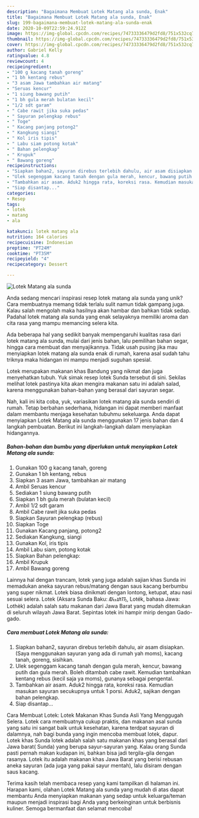 ```yaml
---
description: "Bagaimana Membuat Lotek Matang ala sunda, Enak"
title: "Bagaimana Membuat Lotek Matang ala sunda, Enak"
slug: 199-bagaimana-membuat-lotek-matang-ala-sunda-enak
date: 2020-10-09T22:59:24.912Z
image: https://img-global.cpcdn.com/recipes/74733336479d2fd8/751x532cq70/lotek-matang-ala-sunda-foto-resep-utama.jpg
thumbnail: https://img-global.cpcdn.com/recipes/74733336479d2fd8/751x532cq70/lotek-matang-ala-sunda-foto-resep-utama.jpg
cover: https://img-global.cpcdn.com/recipes/74733336479d2fd8/751x532cq70/lotek-matang-ala-sunda-foto-resep-utama.jpg
author: Gabriel Kelly
ratingvalue: 4.8
reviewcount: 4
recipeingredient:
- "100 g kacang tanah goreng"
- "1 bh kentang rebus"
- "3 asam Jawa tambahkan air matang"
- "Seruas kencur"
- "1 siung bawang putih"
- "1 bh gula merah bulatan kecil"
- "1/2 sdt garam"
- " Cabe rawit jika suka pedas"
- " Sayuran pelengkap rebus"
- " Toge"
- " Kacang panjang potong2"
- " Kangkung siangi"
- " Kol iris tipis"
- " Labu siam potong kotak"
- " Bahan pelengkap"
- " Krupuk"
- " Bawang goreng"
recipeinstructions:
- "Siapkan bahan2, sayuran direbus terlebih dahulu, air asam disiapkan. (Saya menggunakan sayuran yang ada di rumah yah moms), kacang tanah, goreng, sisihkan."
- "Ulek segenggam kacang tanah dengan gula merah, kencur, bawang putih dan gula merah. Boleh ditambah cabe rawit. Kemudian tambahkan kentang rebus (kecil saja ya moms), gunanya sebagai pengental."
- "Tambahkan air asam. Aduk2 hingga rata, koreksi rasa. Kemudian masukan sayuran secukupnya untuk 1 porsi. Aduk2, sajikan dengan bahan pelengkap."
- "Siap disantap..."
categories:
- Resep
tags:
- lotek
- matang
- ala

katakunci: lotek matang ala 
nutrition: 164 calories
recipecuisine: Indonesian
preptime: "PT24M"
cooktime: "PT35M"
recipeyield: "4"
recipecategory: Dessert

---
```



![Lotek Matang ala sunda](https://img-global.cpcdn.com/recipes/74733336479d2fd8/751x532cq70/lotek-matang-ala-sunda-foto-resep-utama.jpg)

Anda sedang mencari inspirasi resep lotek matang ala sunda yang unik? Cara membuatnya memang tidak terlalu sulit namun tidak gampang juga. Kalau salah mengolah maka hasilnya akan hambar dan bahkan tidak sedap. Padahal lotek matang ala sunda yang enak selayaknya memiliki aroma dan cita rasa yang mampu memancing selera kita.

Ada beberapa hal yang sedikit banyak mempengaruhi kualitas rasa dari lotek matang ala sunda, mulai dari jenis bahan, lalu pemilihan bahan segar, hingga cara membuat dan menyajikannya. Tidak usah pusing jika mau menyiapkan lotek matang ala sunda enak di rumah, karena asal sudah tahu triknya maka hidangan ini mampu menjadi suguhan spesial.

Lotek merupakan makanan khas Bandung yang nikmat dan juga menyehatkan tubuh. Yuk simak resep lotek Sunda tersebut di sini. Sekilas melihat lotek pastinya kita akan mengira makanan satu ini adalah salad, karena menggunakan bahan-bahan yang berasal dari sayuran segar.


Nah, kali ini kita coba, yuk, variasikan lotek matang ala sunda sendiri di rumah. Tetap berbahan sederhana, hidangan ini dapat memberi manfaat dalam membantu menjaga kesehatan tubuhmu sekeluarga. Anda dapat menyiapkan Lotek Matang ala sunda menggunakan 17 jenis bahan dan 4 langkah pembuatan. Berikut ini langkah-langkah dalam menyiapkan hidangannya.

<!--inarticleads1-->

##### Bahan-bahan dan bumbu yang diperlukan untuk menyiapkan Lotek Matang ala sunda:

1. Gunakan 100 g kacang tanah, goreng
1. Gunakan 1 bh kentang, rebus
1. Siapkan 3 asam Jawa, tambahkan air matang
1. Ambil Seruas kencur
1. Sediakan 1 siung bawang putih
1. Siapkan 1 bh gula merah (bulatan kecil)
1. Ambil 1/2 sdt garam
1. Ambil  Cabe rawit jika suka pedas
1. Siapkan  Sayuran pelengkap (rebus)
1. Siapkan  Toge
1. Gunakan  Kacang panjang, potong2
1. Sediakan  Kangkung, siangi
1. Gunakan  Kol, iris tipis
1. Ambil  Labu siam, potong kotak
1. Siapkan  Bahan pelengkap:
1. Ambil  Krupuk
1. Ambil  Bawang goreng


Lainnya hal dengan trancam, lotek yang juga adalah sajian khas Sunda ini memadukan aneka sayuran rebus/matang dengan saus kacang berbumbu yang super nikmat. Lotek biasa dinikmati dengan lontong, ketupat, atau nasi sesuai selera. Lotek (Aksara Sunda Baku: ᮜᮧᮒᮦᮊ᮪, Loték, bahasa Jawa: Lothèk) adalah salah satu makanan dari Jawa Barat yang mudah ditemukan di seluruh wilayah Jawa Barat. Sepintas lotek ini hampir mirip dengan Gado-gado. 

<!--inarticleads2-->

##### Cara membuat Lotek Matang ala sunda:

1. Siapkan bahan2, sayuran direbus terlebih dahulu, air asam disiapkan. (Saya menggunakan sayuran yang ada di rumah yah moms), kacang tanah, goreng, sisihkan.
1. Ulek segenggam kacang tanah dengan gula merah, kencur, bawang putih dan gula merah. Boleh ditambah cabe rawit. Kemudian tambahkan kentang rebus (kecil saja ya moms), gunanya sebagai pengental.
1. Tambahkan air asam. Aduk2 hingga rata, koreksi rasa. Kemudian masukan sayuran secukupnya untuk 1 porsi. Aduk2, sajikan dengan bahan pelengkap.
1. Siap disantap...


Cara Membuat Lotek: Lotek Makanan Khas Sunda Asli Yang Menggugah Selera. Lotek cara membuatnya cukup praktis, dan makanan asal sunda yang satu ini sangat baik untuk kesehatan, karena terdpat sayuran di dalamnya, nah bagi bunda yang ingin mencoba membuat lotek, dapur. Lotek khas Sunda lotek adalah salah satu makanan khas yang berasal dari Jawa barat( Sunda) yang berupa sayur-sayuran yang. Kalau orang Sunda pasti pernah makan kudapan ini, bahkan bisa jadi tergila-gila dengan rasanya. Lotek itu adalah makanan khas Jawa Barat yang berisi rebusan aneka sayuran (ada juga yang pakai sayur mentah), lalu disiram dengan saus kacang. 

Terima kasih telah membaca resep yang kami tampilkan di halaman ini. Harapan kami, olahan Lotek Matang ala sunda yang mudah di atas dapat membantu Anda menyiapkan makanan yang sedap untuk keluarga/teman maupun menjadi inspirasi bagi Anda yang berkeinginan untuk berbisnis kuliner. Semoga bermanfaat dan selamat mencoba!
